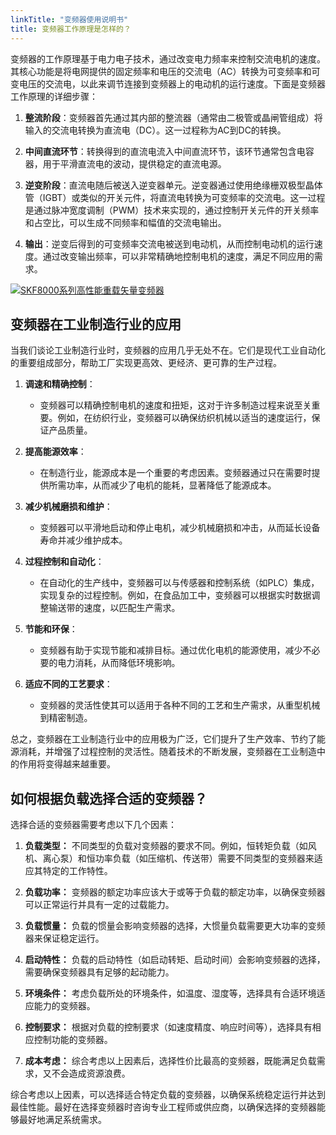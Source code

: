 ```yaml
---
linkTitle: "变频器使用说明书"
title: 变频器工作原理是怎样的？
---
```


变频器的工作原理基于电力电子技术，通过改变电力频率来控制交流电机的速度。其核心功能是将电网提供的固定频率和电压的交流电（AC）转换为可变频率和可变电压的交流电，以此来调节连接到变频器上的电动机的运行速度。下面是变频器工作原理的详细步骤：

1. **整流阶段**：变频器首先通过其内部的整流器（通常由二极管或晶闸管组成）将输入的交流电转换为直流电（DC）。这一过程称为AC到DC的转换。
    
2. **中间直流环节**：转换得到的直流电流入中间直流环节，该环节通常包含电容器，用于平滑直流电的波动，提供稳定的直流电源。
    
3. **逆变阶段**：直流电随后被送入逆变器单元。逆变器通过使用绝缘栅双极型晶体管（IGBT）或类似的开关元件，将直流电转换为可变频率的交流电。这一过程是通过脉冲宽度调制（PWM）技术来实现的，通过控制开关元件的开关频率和占空比，可以生成不同频率和幅值的交流电输出。
    
4. **输出**：逆变后得到的可变频率交流电被送到电动机，从而控制电动机的运行速度。通过改变输出频率，可以非常精确地控制电机的速度，满足不同应用的需求。
 
[![SKF8000系列高性能重载矢量变频器](/images/8.jpg "SKF8000系列高性能重载矢量变频器") ](https://item.taobao.com/item.htm?ft=t&id=771441899583)

## 变频器在工业制造行业的应用

当我们谈论工业制造行业时，变频器的应用几乎无处不在。它们是现代工业自动化的重要组成部分，帮助工厂实现更高效、更经济、更可靠的生产过程。

1. **调速和精确控制**：
    
    - 变频器可以精确控制电机的速度和扭矩，这对于许多制造过程来说至关重要。例如，在纺织行业，变频器可以确保纺织机械以适当的速度运行，保证产品质量。
2. **提高能源效率**：
    
    - 在制造行业，能源成本是一个重要的考虑因素。变频器通过只在需要时提供所需功率，从而减少了电机的能耗，显著降低了能源成本。
3. **减少机械磨损和维护**：
    
    - 变频器可以平滑地启动和停止电机，减少机械磨损和冲击，从而延长设备寿命并减少维护成本。
4. **过程控制和自动化**：
    
    - 在自动化的生产线中，变频器可以与传感器和控制系统（如PLC）集成，实现复杂的过程控制。例如，在食品加工中，变频器可以根据实时数据调整输送带的速度，以匹配生产需求。
5. **节能和环保**：
    
    - 变频器有助于实现节能和减排目标。通过优化电机的能源使用，减少不必要的电力消耗，从而降低环境影响。
6. **适应不同的工艺要求**：
    
    - 变频器的灵活性使其可以适用于各种不同的工艺和生产需求，从重型机械到精密制造。
	
总之，变频器在工业制造行业中的应用极为广泛，它们提升了生产效率、节约了能源消耗，并增强了过程控制的灵活性。随着技术的不断发展，变频器在工业制造中的作用将变得越来越重要。

## 如何根据负载选择合适的变频器？
选择合适的变频器需要考虑以下几个因素：

1. **负载类型：** 不同类型的负载对变频器的要求不同。例如，恒转矩负载（如风机、离心泵）和恒功率负载（如压缩机、传送带）需要不同类型的变频器来适应其特定的工作特性。

2. **负载功率：** 变频器的额定功率应该大于或等于负载的额定功率，以确保变频器可以正常运行并具有一定的过载能力。

3. **负载惯量：** 负载的惯量会影响变频器的选择，大惯量负载需要更大功率的变频器来保证稳定运行。

4. **启动特性：** 负载的启动特性（如启动转矩、启动时间）会影响变频器的选择，需要确保变频器具有足够的起动能力。

5. **环境条件：** 考虑负载所处的环境条件，如温度、湿度等，选择具有合适环境适应能力的变频器。

6. **控制要求：** 根据对负载的控制要求（如速度精度、响应时间等），选择具有相应控制功能的变频器。

7. **成本考虑：** 综合考虑以上因素后，选择性价比最高的变频器，既能满足负载需求，又不会造成资源浪费。

综合考虑以上因素，可以选择适合特定负载的变频器，以确保系统稳定运行并达到最佳性能。最好在选择变频器时咨询专业工程师或供应商，以确保选择的变频器能够最好地满足系统需求。


